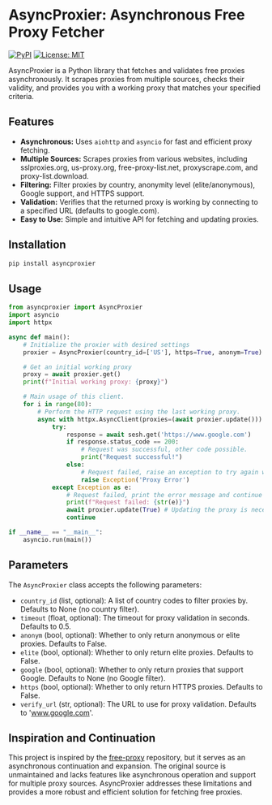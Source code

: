 # AsyncProxier: Asynchronous Free Proxy Fetcher

[![PyPI](https://img.shields.io/pypi/v/asyncproxier)](https://pypi.org/project/asyncproxier/)
[![License: MIT](https://img.shields.io/badge/License-MIT-yellow.svg)](https://opensource.org/licenses/MIT)

AsyncProxier is a Python library that fetches and validates free proxies asynchronously. It scrapes proxies from multiple sources, checks their validity, and provides you with a working proxy that matches your specified criteria.

## Features

- **Asynchronous:** Uses `aiohttp` and `asyncio` for fast and efficient proxy fetching.
- **Multiple Sources:** Scrapes proxies from various websites, including sslproxies.org, us-proxy.org, free-proxy-list.net, proxyscrape.com, and proxy-list.download.
- **Filtering:** Filter proxies by country, anonymity level (elite/anonymous), Google support, and HTTPS support.
- **Validation:** Verifies that the returned proxy is working by connecting to a specified URL (defaults to google.com).
- **Easy to Use:** Simple and intuitive API for fetching and updating proxies.

## Installation

```bash
pip install asyncproxier
```

## Usage

```python
from asyncproxier import AsyncProxier
import asyncio
import httpx

async def main():
    # Initialize the proxier with desired settings
    proxier = AsyncProxier(country_id=['US'], https=True, anonym=True)

    # Get an initial working proxy
    proxy = await proxier.get()
    print(f"Initial working proxy: {proxy}")

    # Main usage of this client.
    for i in range(80):
        # Perform the HTTP request using the last working proxy.
        async with httpx.AsyncClient(proxies=(await proxier.update())) as sesh:
            try:
                response = await sesh.get('https://www.google.com')
                if response.status_code == 200:
                    # Request was successful, other code possible.
                    print("Request successful!")
                else:
                    # Request failed, raise an exception to try again with a new proxy
                    raise Exception('Proxy Error')
            except Exception as e:
                # Request failed, print the error message and continue to the next attempt with new proxy.
                print(f"Request failed: {str(e)}")
                await proxier.update(True) # Updating the proxy is necessary at an error.
                continue

if __name__ == "__main__":
    asyncio.run(main())
```

## Parameters

The `AsyncProxier` class accepts the following parameters:

- `country_id` (list, optional): A list of country codes to filter proxies by. Defaults to None (no country filter).
- `timeout` (float, optional): The timeout for proxy validation in seconds. Defaults to 0.5.
- `anonym` (bool, optional): Whether to only return anonymous or elite proxies. Defaults to False.
- `elite` (bool, optional): Whether to only return elite proxies. Defaults to False.
- `google` (bool, optional): Whether to only return proxies that support Google. Defaults to None (no Google filter).
- `https` (bool, optional): Whether to only return HTTPS proxies. Defaults to False.
- `verify_url` (str, optional): The URL to use for proxy validation. Defaults to 'www.google.com'.

## Inspiration and Continuation

This project is inspired by the [free-proxy](https://github.com/jundymek/free-proxy) repository, but it serves as an asynchronous continuation and expansion. The original source is unmaintained and lacks features like asynchronous operation and support for multiple proxy sources. AsyncProxier addresses these limitations and provides a more robust and efficient solution for fetching free proxies.

```

```
